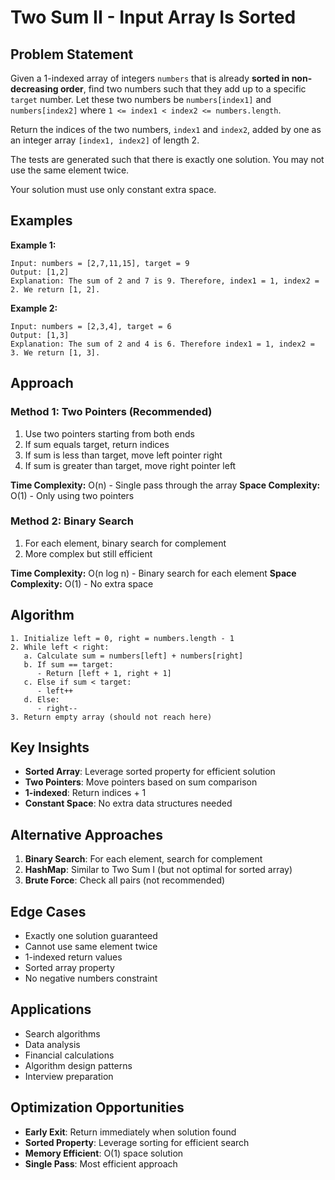 # Two Sum II - Input Array Is Sorted

## Problem Statement

Given a 1-indexed array of integers `numbers` that is already **sorted in non-decreasing order**, find two numbers such that they add up to a specific `target` number. Let these two numbers be `numbers[index1]` and `numbers[index2]` where `1 <= index1 < index2 <= numbers.length`.

Return the indices of the two numbers, `index1` and `index2`, added by one as an integer array `[index1, index2]` of length 2.

The tests are generated such that there is exactly one solution. You may not use the same element twice.

Your solution must use only constant extra space.

## Examples

**Example 1:**
```
Input: numbers = [2,7,11,15], target = 9
Output: [1,2]
Explanation: The sum of 2 and 7 is 9. Therefore, index1 = 1, index2 = 2. We return [1, 2].
```

**Example 2:**
```
Input: numbers = [2,3,4], target = 6
Output: [1,3]
Explanation: The sum of 2 and 4 is 6. Therefore index1 = 1, index2 = 3. We return [1, 3].
```

## Approach

### Method 1: Two Pointers (Recommended)
1. Use two pointers starting from both ends
2. If sum equals target, return indices
3. If sum is less than target, move left pointer right
4. If sum is greater than target, move right pointer left

**Time Complexity:** O(n) - Single pass through the array
**Space Complexity:** O(1) - Only using two pointers

### Method 2: Binary Search
1. For each element, binary search for complement
2. More complex but still efficient

**Time Complexity:** O(n log n) - Binary search for each element
**Space Complexity:** O(1) - No extra space

## Algorithm

```
1. Initialize left = 0, right = numbers.length - 1
2. While left < right:
   a. Calculate sum = numbers[left] + numbers[right]
   b. If sum == target:
      - Return [left + 1, right + 1]
   c. Else if sum < target:
      - left++
   d. Else:
      - right--
3. Return empty array (should not reach here)
```

## Key Insights

- **Sorted Array**: Leverage sorted property for efficient solution
- **Two Pointers**: Move pointers based on sum comparison
- **1-indexed**: Return indices + 1
- **Constant Space**: No extra data structures needed

## Alternative Approaches

1. **Binary Search**: For each element, search for complement
2. **HashMap**: Similar to Two Sum I (but not optimal for sorted array)
3. **Brute Force**: Check all pairs (not recommended)

## Edge Cases

- Exactly one solution guaranteed
- Cannot use same element twice
- 1-indexed return values
- Sorted array property
- No negative numbers constraint

## Applications

- Search algorithms
- Data analysis
- Financial calculations
- Algorithm design patterns
- Interview preparation

## Optimization Opportunities

- **Early Exit**: Return immediately when solution found
- **Sorted Property**: Leverage sorting for efficient search
- **Memory Efficient**: O(1) space solution
- **Single Pass**: Most efficient approach
